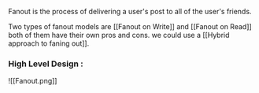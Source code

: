 Fanout is the process of delivering a user's post to all of the user's friends.

Two types of fanout models are [[Fanout on Write]] and [[Fanout on Read]] both of them have their own pros and cons. we could use a [[Hybrid approach to faning out]].

### High Level Design :
![[Fanout.png]]


